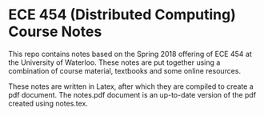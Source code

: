 # ECE 454 (Distributed Computing) Course Notes

This repo contains notes based on the Spring 2018 offering of ECE 454 at the University of Waterloo.
These notes are put together using a combination of course material, textbooks and some online resources.

These notes are written in Latex, after which they are compiled to create a pdf document. The notes.pdf
document is an up-to-date version of the pdf created using notes.tex.
